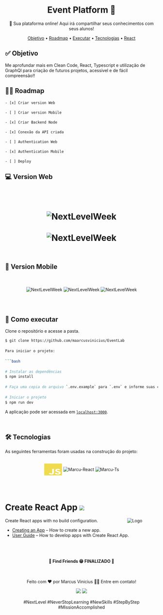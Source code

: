 <h1 align="center">Event Platform 👨</h1>

<p align="center">🚀 Sua plataforma online! Aqui irá compartilhar seus conhecimentos com seus alunos!</p>

<p align="center">
 <a href="#objetivo">Objetivo</a> •
 <a href="#roadmap">Roadmap</a> • 
 <a href="#executar">Executar</a> • 
 <a href="#tecnologias">Tecnologias</a> •
 <a href="#React">React</a>
</p>

<h2 id="objetivo">✅ Objetivo </h2>

Me aprofundar mais em Clean Code, React, Typescript e utilização de GraphQl para criação de futuros projetos, acessivel e de fácil compreensão!!

<h2 id="roadmap">🐱‍🏍 Roadmap</h2>

    - [x] Criar version Web

    - [ ] Criar version Mobile

    - [x] Criar Backend Node

    - [x] Conexão da API criada

    - [ ] Authentication Web

    - [x] Authentication Mobile

    - [ ] Deploy

<h2 id="Web"> 💻 Version Web </h2>
<br><br>
<h1 align="center">
    <img align="center" alt="NextLevelWeek" title="#NextLevelWeek" src="./assets/Web Img Ti1.png">
    <br><br>
    <img align="center" alt="NextLevelWeek" title="#NextLevelWeek" src="./assets/Web Img Ti2.png">
</h1>

<br>

<h2 id="Mobile"> 📲 Version Mobile </h2>
<br><br>
<div align="center" >
    <img align="center" height="302" alt="NextLevelWeek" title="#NextLevelWeek" src="./assets/Mobile Img Login Ti1.png">
    <img align="center" height="302"  alt="NextLevelWeek" title="#NextLevelWeek" src="./assets/Mobile Img Ti1.png">
    <img align="center" height="302"  alt="NextLevelWeek" title="#NextLevelWeek" src="./assets/Mobile Img Ti2.png">
</div>

<br><br>

<h2 id="executar"> 🚀 Como executar </h2>

Clone o repositório e acesse a pasta.

```bash
$ git clone https://github.com/maarcusvinicius/EventLab

Para iniciar o projeto:

```bash

# Instalar as dependências
$ npm install

# Faça uma copia do arquivo `.env.example` para `.env` e informe suas credenciais de banco de dados e login discord

# Iniciar o projeto
$ npm run dev
```


A aplicação pode ser acessada em [`localhost:3000`](http://localhost:3000).

<br>

<h2 id="tecnologias"> 🛠 Tecnologias </h2>

As seguintes ferramentas foram usadas na construção do projeto:

<br>

<div align="center">
  <img align="center" alt="Marcu-Js" height="40" width="60" src="https://raw.githubusercontent.com/devicons/devicon/master/icons/javascript/javascript-plain.svg">
  <img align="center" alt="Marcu-React" height="40" width="60" src="https://cdn.jsdelivr.net/gh/devicons/devicon/icons/react/react-original.svg">
  <img align="center" alt="Marcu-Ts" height="40" width="60" src="https://cdn.jsdelivr.net/gh/devicons/devicon/icons/typescript/typescript-original.svg">
</div>

<br><br>

<h1 id="React"> Create React App <img src="https://awesome.re/badge.svg" width="18%" /></h1>

<img alt="Logo" align="right" src="https://create-react-app.dev/img/logo.svg" width="20%" />

Create React apps with no build configuration.

- [Creating an App](https://pt-br.reactjs.org/docs/create-a-new-react-app.html) – How to create a new app.
- [User Guide](https://pt-br.reactjs.org/tutorial/tutorial.html) – How to develop apps with Create React App.

<br><br>

<h4 align="center"> 
	🚧  Find Friends 😁 FINALIZADO  🚧
</h4>
<br>
<p align="center">Feito com ❤️ por Marcus Vinicius 👋🏽 Entre em contato!</p>

<div align="center">  
  <a href = "mailto:marcus.editor77@gmail.com"><img src="https://img.shields.io/badge/-Gmail-%23333?style=for-the-badge&logo=gmail&logoColor=white" target="_blank"></a>
  <a href = "https://www.linkedin.com/in/marcus-vinicius-507718228/"><img src="https://img.shields.io/badge/-LinkedIn-%230077B5?style=for-the-badge&logo=linkedin&logoColor=white" target="_blank"></a>
</div>

<br>
<div align="center">  
#NextLevel
#NeverStopLearning
#NewSkills
#StepByStep
#MissionAccomplished
</div>
